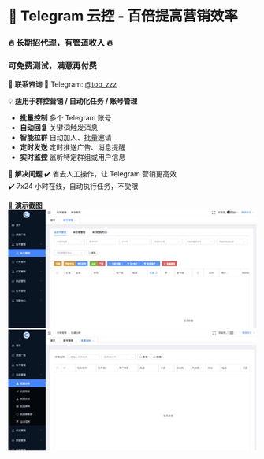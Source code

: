# 🚀 Telegram 云控 - 百倍提高营销效率

### 🔥 长期招代理，有管道收入 🔥

### 可免费测试，满意再付费

💬 **联系咨询**
📩 Telegram: [@tob_zzz](https://t.me/tob_zzz)


💡 **适用于群控营销 / 自动化任务 / 账号管理**
- **批量控制** 多个 Telegram 账号  
- **自动回复** 关键词触发消息  
- **智能拉群** 自动加人、批量邀请  
- **定时发送** 定时推送广告、消息提醒  
- **实时监控** 监听特定群组或用户信息  

🎯 **解决问题**
✔️ 省去人工操作，让 Telegram 营销更高效  
✔️ 7x24 小时在线，自动执行任务，不受限  

📌 **演示截图**
![演示](./images/1.png)
![演示](./images/2.png)

